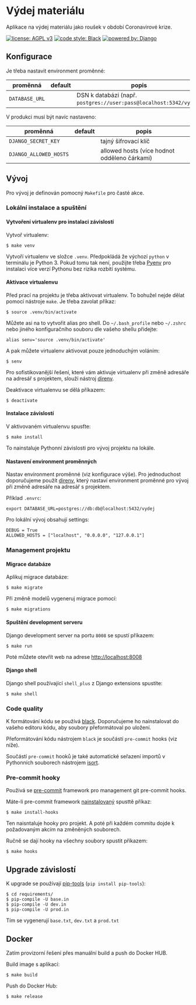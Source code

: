 # Výdej materiálu

Aplikace na výdej materiálu jako roušek v období Coronavirové krize.

[![license: AGPL v3](https://img.shields.io/badge/license-AGPL%20v3-blue.svg)](https://www.gnu.org/licenses/agpl-3.0)
[![code style: Black](https://img.shields.io/badge/code%20style-Black-000000.svg)](https://github.com/psf/black)
[![powered by: Django](https://img.shields.io/badge/powered%20by-Django-brightgreen)](https://www.djangoproject.com)

## Konfigurace

Je třeba nastavit environment proměnné:

| proměnná | default | popis |
| --- | --- | --- |
| `DATABASE_URL` | | DSN k databázi (např. `postgres://user:pass@localhost:5342/vydej`) |

V produkci musí být navíc nastaveno:

| proměnná | default | popis |
| --- | --- | --- |
| `DJANGO_SECRET_KEY` | | tajný šifrovací klíč |
| `DJANGO_ALLOWED_HOSTS` | | allowed hosts (více hodnot odděleno čárkami) |

## Vývoj

Pro vývoj je definován pomocný `Makefile` pro časté akce.

### Lokální instalace a spuštění

#### Vytvoření virtualenv pro instalaci závislostí

Vytvoř virtualenv:

    $ make venv

Vytvoří virtualenv ve složce `.venv`. Předpokládá že výchozí `python` v terminálu
je Python 3. Pokud tomu tak není, použijte třeba [Pyenv](https://github.com/pyenv/pyenv)
pro instalaci více verzí Pythonu bez rizika rozbití systému.

#### Aktivace virtualenvu

Před prací na projektu je třeba aktivovat virtualenv. To bohužel nejde dělat
pomocí nástroje `make`. Je třeba zavolat příkaz:

    $ source .venv/bin/activate

Můžete asi na to vytvořit alias pro shell. Do `~/.bash_profile` nebo `~/.zshrc`
nebo jiného konfiguračního souboru dle vašeho shellu přidejte:

    alias senv='source .venv/bin/activate'

A pak můžete virtualenv aktivovat pouze jednoduchým voláním:

    $ senv

Pro sofistikovanější řešení, které vám aktivuje virtualenv při změně adresáře na
adresář s projektem, slouží nástroj [direnv](https://direnv.net/).

Deaktivace virtualenvu se dělá příkazem:

    $ deactivate

#### Instalace závislostí

V aktivovaném virtualenvu spusťte:

    $ make install

To nainstaluje Pythonní závislosti pro vývoj projektu na lokále.

#### Nastavení environment proměnných

Nastav environment proměnné (viz konfigurace výše). Pro jednoduchost doporučujeme
použít [direnv](https://direnv.net/), který nastaví environment proměnné pro vývoj
při změně adresáře na adresář s projektem. 

Příklad `.envrc`:

    export DATABASE_URL=postgres://db:db@localhost:5432/vydej

Pro lokální vývoj obsahují settings:

    DEBUG = True
    ALLOWED_HOSTS = ["localhost", "0.0.0.0", "127.0.0.1"]

### Management projektu

#### Migrace databáze

Aplikuj migrace databáze:

    $ make migrate

Při změně modelů vygeneruj migrace pomocí:

    $ make migrations

#### Spuštění development serveru

Django development server na portu `8008` se spustí příkazem:

    $ make run

Poté můžete otevřít web na adrese [http://localhost:8008](http://localhost:8008)

#### Django shell

Django shell používající `shell_plus` z Django extensions spustíte:

    $ make shell

### Code quality

K formátování kódu se používá [black](https://github.com/psf/black). Doporučujeme
ho nainstalovat do vašeho editoru kódu, aby soubory přeformátoval po uložení.

Přeformátování kódu nástrojem `black` je součástí `pre-commit` hooks (viz níže).

Součástí `pre-commit` hooků je také automatické seřazení importů v Pythonních
souborech nástrojem [isort](https://github.com/timothycrosley/isort/).

### Pre-commit hooky

Použivá se [pre-commit](https://pre-commit.com/) framework pro management git
pre-commit hooks.

Máte-li pre-commit framework [nainstalovaný](https://pre-commit.com/#installation)
spusttě příkaz:

    $ make install-hooks

Ten naisntaluje hooky pro projekt. A poté při každém commitu dojde k požadovaným
akcím na změněných souborech.

Ručně se dají hooky na všechny soubory spustit příkazem:

    $ make hooks

## Upgrade závislostí

K upgrade se používají [pip-tools](https://github.com/jazzband/pip-tools) (`pip install pip-tools`):

    $ cd requirements/
    $ pip-compile -U base.in
    $ pip-compile -U dev.in
    $ pip-compile -U prod.in

Tím se vygenerují `base.txt`, `dev.txt` a `prod.txt`

## Docker

Zatím provizorní řešení přes manuální build a push do Docker HUB.

Build image s aplikací:

    $ make build

Push do Docker Hub:

    $ make release
